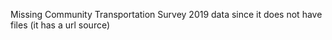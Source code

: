 Missing Community Transportation Survey 2019 data since it does not have files (it has a url source)
